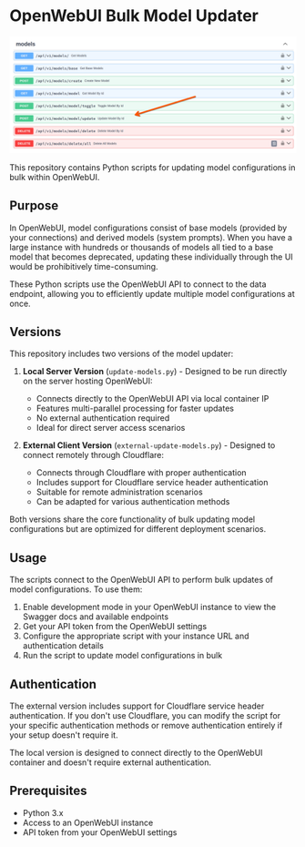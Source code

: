 # OpenWebUI Bulk Model Updater

![alt text](image.png)

This repository contains Python scripts for updating model configurations in bulk within OpenWebUI.

## Purpose

In OpenWebUI, model configurations consist of base models (provided by your connections) and derived models (system prompts). When you have a large instance with hundreds or thousands of models all tied to a base model that becomes deprecated, updating these individually through the UI would be prohibitively time-consuming.

These Python scripts use the OpenWebUI API to connect to the data endpoint, allowing you to efficiently update multiple model configurations at once.

## Versions

This repository includes two versions of the model updater:

1. **Local Server Version** (`update-models.py`) - Designed to be run directly on the server hosting OpenWebUI:
   - Connects directly to the OpenWebUI API via local container IP
   - Features multi-parallel processing for faster updates
   - No external authentication required
   - Ideal for direct server access scenarios

2. **External Client Version** (`external-update-models.py`) - Designed to connect remotely through Cloudflare:
   - Connects through Cloudflare with proper authentication
   - Includes support for Cloudflare service header authentication
   - Suitable for remote administration scenarios
   - Can be adapted for various authentication methods

Both versions share the core functionality of bulk updating model configurations but are optimized for different deployment scenarios.

## Usage

The scripts connect to the OpenWebUI API to perform bulk updates of model configurations. To use them:

1. Enable development mode in your OpenWebUI instance to view the Swagger docs and available endpoints
2. Get your API token from the OpenWebUI settings
3. Configure the appropriate script with your instance URL and authentication details
4. Run the script to update model configurations in bulk

## Authentication

The external version includes support for Cloudflare service header authentication. If you don't use Cloudflare, you can modify the script for your specific authentication methods or remove authentication entirely if your setup doesn't require it.

The local version is designed to connect directly to the OpenWebUI container and doesn't require external authentication.

## Prerequisites

- Python 3.x
- Access to an OpenWebUI instance
- API token from your OpenWebUI settings
